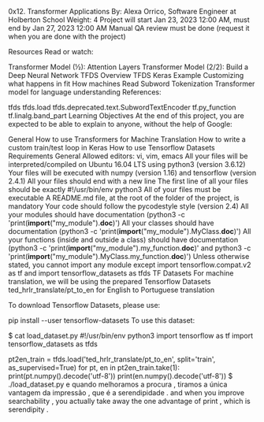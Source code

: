 0x12. Transformer Applications
 By: Alexa Orrico, Software Engineer at Holberton School
 Weight: 4
 Project will start Jan 23, 2023 12:00 AM, must end by Jan 27, 2023 12:00 AM
 Manual QA review must be done (request it when you are done with the project)


Resources
Read or watch:

Transformer Model (½): Attention Layers
Transformer Model (2/2): Build a Deep Neural Network
TFDS Overview
TFDS Keras Example
Customizing what happens in fit
How machines Read
Subword Tokenization
Transformer model for language understanding
References:

tfds
tfds.load
tfds.deprecated.text.SubwordTextEncoder
tf.py_function
tf.linalg.band_part
Learning Objectives
At the end of this project, you are expected to be able to explain to anyone, without the help of Google:

General
How to use Transformers for Machine Translation
How to write a custom train/test loop in Keras
How to use Tensorflow Datasets
Requirements
General
Allowed editors: vi, vim, emacs
All your files will be interpreted/compiled on Ubuntu 16.04 LTS using python3 (version 3.6.12)
Your files will be executed with numpy (version 1.16) and tensorflow (version 2.4.1)
All your files should end with a new line
The first line of all your files should be exactly #!/usr/bin/env python3
All of your files must be executable
A README.md file, at the root of the folder of the project, is mandatory
Your code should follow the pycodestyle style (version 2.4)
All your modules should have documentation (python3 -c 'print(__import__("my_module").__doc__)')
All your classes should have documentation (python3 -c 'print(__import__("my_module").MyClass.__doc__)')
All your functions (inside and outside a class) should have documentation (python3 -c 'print(__import__("my_module").my_function.__doc__)' and python3 -c 'print(__import__("my_module").MyClass.my_function.__doc__)')
Unless otherwise stated, you cannot import any module except import tensorflow.compat.v2 as tf and import tensorflow_datasets as tfds
TF Datasets
For machine translation, we will be using the prepared Tensorflow Datasets ted_hrlr_translate/pt_to_en for English to Portuguese translation

To download Tensorflow Datasets, please use:

pip install --user tensorflow-datasets
To use this dataset:

$ cat load_dataset.py
#!/usr/bin/env python3
import tensorflow as tf
import tensorflow_datasets as tfds

pt2en_train = tfds.load('ted_hrlr_translate/pt_to_en', split='train', as_supervised=True)
for pt, en in pt2en_train.take(1):
  print(pt.numpy().decode('utf-8'))
  print(en.numpy().decode('utf-8'))
$ ./load_dataset.py
e quando melhoramos a procura , tiramos a única vantagem da impressão , que é a serendipidade .
and when you improve searchability , you actually take away the one advantage of print , which is serendipity .